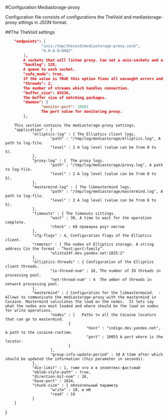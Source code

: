 #Configuration Mediastorage-proxy

Configuration file consists of configurations the TheVoid and mediastorage-proxy sittings in JSON format. 

##The TheVoid settings
```json
    "endpoints": [
                "unix:/tmp/thevoid/mediastorage-proxy.sock",
                "0.0.0.0:8082"
        ], 
        A sockets that will listen proxy. Can set a unix-sockets and a tcp-sockets.
		"backlog": 128, 
        A queue to each socket.
		"safe_mode": true,  
        If the value is TRUE this option fixes all uncaught errors and returns 500. 
		"threads": 2, 
        The number of streams which handles connection.
		"buffer_size": 65536, 
        The buffer size of matching packages.
		"daemon": {
                "monitor-port": 20001 
				The port value for monitoring proxy. 
        },
```

		This section contains the mediastorage-proxy settings.
		"application" : {
                "elliptics-log" : { The Elliptics client logs.
                        "path" : "/tmp/log/mediastorage/elliptics.log", A path to log-file. 
                        "level" : 2 A log level (value can be from 0 to 5).
                },
                "proxy-log" : {  The proxy logs. 
                        "path" : "/tmp/log/mediastorage/proxy.log", A path to log-file. 
                        "level" : 2 A log level (value can be from 0 to 5).
                },
                "mastermind-log" : { The libmastermind logs.
                        "path" : "/tmp/log/mediastorage/mastermind.log", A path to log-file. 
                        "level" : 2 A log level (value can be from 0 to 5).
                },
                "timeouts" : { The timeouts sittings. 
                        "wait" : 30, A time to wait for the operation complete.
                        "check" : 60 проверка роут листов
                },
                "cfg-flags" : 4, Configuration flags of the Elliptics client.
                "remotes" : [ The nodes of Elliptics storage. A string address Cin the format - “host:port:family”.
                        "elisto24f.dev.yandex.net:1025:2"   
                ],
                "elliptics-threads" : { Configuration of the Elliptics client threads. 
                        "io-thread-num" : 16, The number of IO threads in processing pool.
                        "net-thread-num" : 4  The umber of threads in network processing pool.
                },
                "mastermind" : { Configuration for the libmastermaind.  - Allows to communicate the mediastorage-proxy with the mastermind in Cocaine. Mastermind calculates the load on the nodes.  It lets say what the nodes are most loaded and where should be the load on nodes for write operations.
                        "nodes" : [   Paths to all the Cocaine locators that can go to mastermind. 
                                {
                                        "host" : "indigo.dev.yandex.net",  A path to the cocaine-runtime. 
                                        "port" : 10053 A port where is the locator. 
                                }
                        ],
                        "group-info-update-period" : 10 A time after which should be updated the information (this parameter in seconds). 
                },
                "die-limit" : 1, тоже что и в эллиптикс-фастсжай
                "eblob-style-path" : true,
                "direction-bit-num" : 16,
                "base-port" : 1024,
                "chunk-size" : { обязательный параметр
                        "write" : 10, в мб
                        "read" : 10
                }
        }
}
